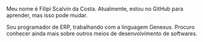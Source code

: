 Meu nome é Filipi Scalvin da Costa. Atualmente, estou no GitHub para aprender, mas isso pode mudar.

Sou programador de ERP, trabalhando com a linguagem Genexus. Procuro conhecer ainda mais sobre outros meios de desenvolvimento de softwares.
